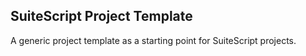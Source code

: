 ## SuiteScript Project Template
A generic project template as a starting point for SuiteScript projects.